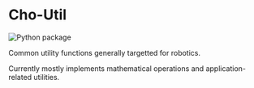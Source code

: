 # Cho-Util

![Python package](https://github.com/yycho0108/cho-util/workflows/Python%20package/badge.svg)

Common utility functions generally targetted for robotics.

Currently mostly implements mathematical operations and application-related utilities.
